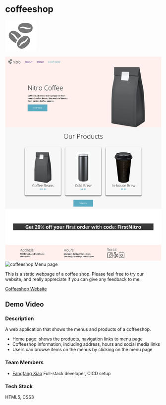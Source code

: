 # coffeeshop

![logo](https://raw.githubusercontent.com/f2xiao/coffeeshop/main/assets/logos/coffee-beans-logo-and-footer.svg)

![coffeeshop Home page](https://raw.githubusercontent.com/f2xiao/coffeeshop/main/screenshot1.png)
![coffeeshop Menu page](https://raw.githubusercontent.com/f2xiao/coffeeshop/main/screenshot2.png)

This is a static webpage of a coffee shop. Please feel free to try our website, and really appreciate if you can give any feedback to me.

[Coffeeshop Website](https://f2xiao.github.io/coffeeshop/)

## Demo Video

### Description

A web application that shows the menus and products of a coffeeshop.

- Home page: shows the products, navigation links to menu page
- Coffeeshop information, including address, hours and social media links
- Users can browse items on the menus by clicking on the menu page

### Team Members

- [Fangfang Xiao](https://github.com/f2xiao)
  Full-stack developer, CICD setup

### Tech Stack

HTML5, CSS3
